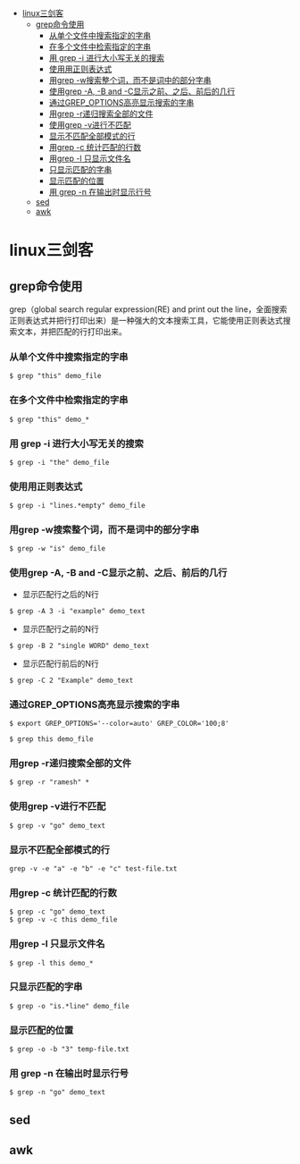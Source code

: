 
<!-- @import "[TOC]" {cmd="toc" depthFrom=1 depthTo=6 orderedList=false} -->

<!-- code_chunk_output -->

- [linux三剑客](#linux三剑客)
  - [grep命令使用](#grep命令使用)
    - [从单个文件中搜索指定的字串](#从单个文件中搜索指定的字串)
    - [在多个文件中检索指定的字串](#在多个文件中检索指定的字串)
    - [用 grep -i 进行大小写无关的搜索](#用-grep-i-进行大小写无关的搜索)
    - [使用用正则表达式](#使用用正则表达式)
    - [用grep -w搜索整个词，而不是词中的部分字串](#用grep-w搜索整个词而不是词中的部分字串)
    - [使用grep -A, -B and -C显示之前、之后、前后的几行](#使用grep-a-b-and-c显示之前-之后-前后的几行)
    - [通过GREP_OPTIONS高亮显示搜索的字串](#通过grep_options高亮显示搜索的字串)
    - [用grep -r递归搜索全部的文件](#用grep-r递归搜索全部的文件)
    - [使用grep -v进行不匹配](#使用grep-v进行不匹配)
    - [显示不匹配全部模式的行](#显示不匹配全部模式的行)
    - [用grep -c 统计匹配的行数](#用grep-c-统计匹配的行数)
    - [用grep -l 只显示文件名](#用grep-l-只显示文件名)
    - [只显示匹配的字串](#只显示匹配的字串)
    - [显示匹配的位置](#显示匹配的位置)
    - [用 grep -n 在输出时显示行号](#用-grep-n-在输出时显示行号)
  - [sed](#sed)
  - [awk](#awk)

<!-- /code_chunk_output -->
<!-- more -->
# linux三剑客

## grep命令使用
grep（global search regular expression(RE) and print out the line，全面搜索正则表达式并把行打印出来）是一种强大的文本搜索工具，它能使用正则表达式搜索文本，并把匹配的行打印出来。

### 从单个文件中搜索指定的字串
```shell
$ grep "this" demo_file
```

###  在多个文件中检索指定的字串
```shell
$ grep "this" demo_*
```

### 用 grep -i 进行大小写无关的搜索
```shell
$ grep -i "the" demo_file
```

###  使用用正则表达式
```shell
$ grep -i "lines.*empty" demo_file
```

### 用grep -w搜索整个词，而不是词中的部分字串
```shell
$ grep -w "is" demo_file
```

### 使用grep -A, -B and -C显示之前、之后、前后的几行
- 显示匹配行之后的N行
```shell
$ grep -A 3 -i "example" demo_text
```

- 显示匹配行之前的N行
```shell
$ grep -B 2 "single WORD" demo_text
```

- 显示匹配行前后的N行
```shell
$ grep -C 2 "Example" demo_text
```
### 通过GREP_OPTIONS高亮显示搜索的字串
```shell
$ export GREP_OPTIONS='--color=auto' GREP_COLOR='100;8'

$ grep this demo_file
```

### 用grep -r递归搜索全部的文件
```shell
$ grep -r "ramesh" *
```

### 使用grep -v进行不匹配
```shell
$ grep -v "go" demo_text
```
### 显示不匹配全部模式的行
```shell
grep -v -e "a" -e "b" -e "c" test-file.txt
```

### 用grep -c 统计匹配的行数
```shell
$ grep -c "go" demo_text
$ grep -v -c this demo_file
```

### 用grep -l 只显示文件名
```shell
$ grep -l this demo_*
```

### 只显示匹配的字串
```shell
$ grep -o "is.*line" demo_file
```

### 显示匹配的位置
```shell
$ grep -o -b "3" temp-file.txt
```

### 用 grep -n 在输出时显示行号
```shell
$ grep -n "go" demo_text
```

## sed

## awk